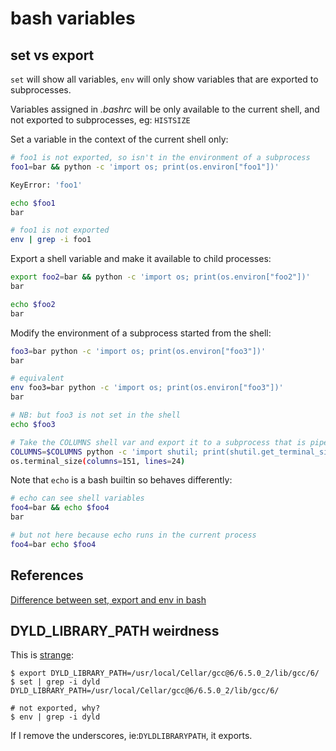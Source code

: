 # bash variables

## set vs export

`set` will show all variables, `env` will only show variables that are exported to subprocesses.

Variables assigned in _.bashrc_ will be only available to the current shell, and not exported to subprocesses, eg: `HISTSIZE`

Set a variable in the context of the current shell only:

```bash
# foo1 is not exported, so isn't in the environment of a subprocess
foo1=bar && python -c 'import os; print(os.environ["foo1"])'

KeyError: 'foo1'

echo $foo1
bar

# foo1 is not exported
env | grep -i foo1

```

Export a shell variable and make it available to child processes:

```bash
export foo2=bar && python -c 'import os; print(os.environ["foo2"])'
bar

echo $foo2
bar
```

Modify the environment of a subprocess started from the shell:

```bash
foo3=bar python -c 'import os; print(os.environ["foo3"])'
bar

# equivalent
env foo3=bar python -c 'import os; print(os.environ["foo3"])'
bar

# NB: but foo3 is not set in the shell
echo $foo3

# Take the COLUMNS shell var and export it to a subprocess that is piped (defaults to 80 when stdout is piped)
COLUMNS=$COLUMNS python -c 'import shutil; print(shutil.get_terminal_size())' | head
os.terminal_size(columns=151, lines=24)
```

Note that `echo` is a bash builtin so behaves differently:

```bash
# echo can see shell variables
foo4=bar && echo $foo4
bar

# but not here because echo runs in the current process
foo4=bar echo $foo4
```

## References

[Difference between set, export and env in bash](https://hackjutsu.com/2016/08/04/Difference%20between%20set,%20export%20and%20env%20in%20bash/)

## DYLD_LIBRARY_PATH weirdness

This is [strange](https://stackoverflow.com/questions/58126808/how-can-i-export-dyld-library-path):

```
$ export DYLD_LIBRARY_PATH=/usr/local/Cellar/gcc@6/6.5.0_2/lib/gcc/6/
$ set | grep -i dyld
DYLD_LIBRARY_PATH=/usr/local/Cellar/gcc@6/6.5.0_2/lib/gcc/6/

# not exported, why?
$ env | grep -i dyld
```

If I remove the underscores, ie:`DYLDLIBRARYPATH`, it exports.

